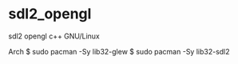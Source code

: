 # sdl2_opengl
sdl2 opengl c++
GNU/Linux

Arch
$ sudo pacman -Sy lib32-glew
$ sudo pacman -Sy lib32-sdl2
